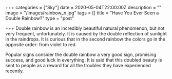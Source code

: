 +++
categories = ["Sky"]
date = 2020-05-04T22:00:00Z
description = ""
image = "/images/rainbow_n.jpg"
tags = []
title = "Have You Ever Seen a Double Rainbow?"
type = "post"

+++
Double rainbow is an incredibly beautiful natural phenomenon, but not very frequent, unfortunately. It is caused by the double reflection of sunlight in the raindrops. It is curious that in the second rainbow the colors go in the opposite order: from violet to red.

Popular signs consider the double rainbow a very good sign, promising success, and good luck in everything. It is said that this doubled beauty is sent to people as a reward for all the troubles they have experienced recently.
